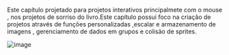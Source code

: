 Este capítulo projetado para projetos interativos principalmete com o mouse , nos projetos de sorriso do livro.Este capítulo possui foco na criação de projetos através de funções personalizadas ,escalar e armazenamento de imagens 
, gerenciamento de dados em grupos e colisão de sprites.


![image](https://github.com/user-attachments/assets/c99ad468-72b6-4a0b-aeaa-ef2d235af244)






